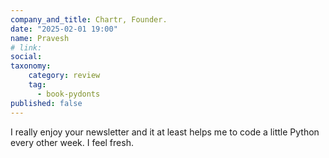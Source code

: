 ```yaml
---
company_and_title: Chartr, Founder.
date: "2025-02-01 19:00"
name: Pravesh
# link:
social: 
taxonomy:
    category: review
    tag:
      - book-pydonts
published: false
---
```


I really enjoy your newsletter and it at least helps me to code a little Python every other week.  I feel fresh.
